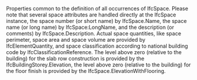 ﻿Properties common to the definition of all occurrences of IfcSpace. Please note that several space attributes are handled directly at the IfcSpace instance, the space number (or short name) by IfcSpace.Name, the space name (or long name) by IfcSpace:LongName, and the description (or comments) by IfcSpace.Description. Actual space quantities, like space perimeter, space area and space volume are provided by IfcElementQuantity, and space classification according to national building code by IfcClassificationReference. The level above zero (relative to the building) for the slab row construction is provided by the IfcBuildingStorey.Elevation, the level above zero (relative to the building) for the floor finish is provided by the IfcSpace.ElevationWithFlooring.
